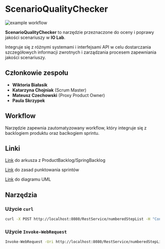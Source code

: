 # ScenarioQualityChecker
![example workflow](https://github.com/wirakoti/ScenarioQualityChecker/actions/workflows/maven.yml/badge.svg)

**ScenarioQualityChecker** to narzędzie przeznaczone do oceny i poprawy jakości scenariuszy w **IO Lab**. 

Integruje się z różnymi systemami i interfejsami API w celu dostarczania szczegółowych informacji zwrotnych i zarządzania procesem zapewniania jakości scenariuszy.

## Członkowie zespołu
- **Wiktoria Białasik**
- **Katarzyna Chojniak** (Scrum Master)
- **Mateusz Czechowski** (Proxy Product Owner)
- **Paula Skrzypek**

## Workflow
Narzędzie zapewnia zautomatyzowany workflow, który integruje się z backlogiem produktu oraz baclkogiem sprintu.

## Linki
[Link](https://docs.google.com/spreadsheets/d/1BzeZqAxVHTAzYl7ZYjqGWg1dS7qwtC_Q/edit?usp=sharing&ouid=118269913899199224091&rtpof=true&sd=true) do arkusza z ProductBacklog/SpringBacklog

[Link](https://docs.google.com/spreadsheets/d/e/2PACX-1vTn6j3M8pmGEzrsQk8mXse7lVHUdhYWkfxbkQiYI23rBtwM4N3bWw0qtupW-gesfCkcYasnZ-eEXl-F/pubhtml) do zasad punktowania sprintów

[Link]() do diagramu UML

## Narzędzia
### Użycie `curl`
```bash
curl -X POST http://localhost:8080/RestService/numberedStepList -H "Content-Type: application/json" -d "@input.json"
```

### Użycie `Invoke-WebRequest `
```bash
Invoke-WebRequest -Uri http://localhost:8080/RestService/numberedStepList -Method Post -ContentType "application/json" -InFile "input.json"
```


